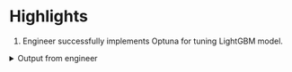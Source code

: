# Highlights

1. Engineer successfully implements Optuna for tuning LightGBM model. 

<details>
<summary>Output from engineer</summary>
---------- ModelClientStreamingChunkEvent (engineer) ----------
OBSERVATION:
- The LightGBM + Optuna integration works successfully when using `lgb.early_stopping` callback in the `callbacks` keyword.
- 1-trial test ran successfully, yielding a validation MAE and early stopping at iteration 1274 (which also verifies that early stopping works).
- No `TypeError` or runtime exceptions encountered.

THOUGHT:
The hyperparameter optimization framework is now correct and ready for the full (100-trial) optimization run. Next, I will:
- Execute the 100-trial Optuna optimization using the callback-based early stopping.
- Save all tuning logs, study artifacts, final LightGBM model, and validation predictions, as detailed previously.
- This is a computationally intensive operation, but is justified by the SOTA procedure requirements, and should be manageable on current hardware for ~2k features.

ACTION:
```bash
#!/bin/bash
eval "$(conda shell.bash hook)"
conda activate sklearn-env
# --- Start Python code --- 
PYTHONFAULTHANDLER=1 python - <<END
import numpy as np
import lightgbm as lgb
import optuna
import pandas as pd
import joblib

X_train = np.load('task_7_iteration_3/X_train_matrix.npy')
y_train = np.load('task_7_iteration_3/y_train_array.npy')
X_val = np.load('task_7_iteration_3/X_val_matrix.npy')
y_val = np.load('task_7_iteration_3/y_val_array.npy')

def objective(trial):
    param = {
        "objective": "regression",
        "metric": "mae",
        "verbosity": -1,
        "boosting_type": "gbdt",
        "n_jobs": -1,
        "learning_rate": trial.suggest_float("learning_rate", 0.01, 0.1),
        "max_depth": trial.suggest_int("max_depth", 3, 10),
        "num_leaves": trial.suggest_int("num_leaves", 31, 255),
        "min_child_samples": trial.suggest_int("min_child_samples", 10, 40),
        "colsample_bytree": trial.suggest_float("colsample_bytree", 0.5, 1.0),
        "subsample": trial.suggest_float("subsample", 0.5, 1.0),
        "lambda_l1": trial.suggest_float("lambda_l1", 0.0, 1.0),
        "lambda_l2": trial.suggest_float("lambda_l2", 0.0, 1.0)
    }
    dtrain = lgb.Dataset(X_train, label=y_train)
    dval = lgb.Dataset(X_val, label=y_val)
    gbm = lgb.train(
        param,
        dtrain,
        valid_sets=[dval],
        num_boost_round=2000,
        callbacks=[lgb.early_stopping(stopping_rounds=50)]
    )
    val_pred = gbm.predict(X_val, num_iteration=gbm.best_iteration)
    val_mae = np.mean(np.abs(val_pred - y_val))
    return val_mae

print("Starting Optuna hyperparameter optimization (n_trials=100) for LightGBM...")
study = optuna.create_study(direction="minimize")
study.optimize(objective, n_trials=100)

best_params = study.best_trial.params
best_val_mae = study.best_value
print("Best val MAE:", best_val_mae)
print("Best hyperparameters:", best_params)

# Train final LGBM model with early stopping (record best iteration)
dtrain = lgb.Dataset(X_train, label=y_train)
dval = lgb.Dataset(X_val, label=y_val)
final_gbm = lgb.train(
    {**best_params, "objective": "regression", "metric": "mae", "verbosity": -1, "boosting_type": "gbdt", "n_jobs": -1},
    dtrain,
    valid_sets=[dval],
    num_boost_round=2000,
    callbacks=[lgb.early_stopping(stopping_rounds=50), lgb.log_evaluation(period=20)]
)
final_gbm.save_model("task_7_iteration_3/model_lgb.txt")
joblib.dump(final_gbm, "task_7_iteration_3/model_lgb.pkl")
joblib.dump(study, "task_7_iteration_3/optuna_study.pkl")
params_df = pd.DataFrame([trial.params for trial in study.trials])
params_df['val_mae'] = [trial.value for trial in study.trials]
params_df.to_csv("task_7_iteration_3/optuna_tuning_history.csv", index=False)
print("Final model and tuning artifacts saved.")

val_pred = final_gbm.predict(X_val, num_iteration=final_gbm.best_iteration)
np.save("task_7_iteration_3/pred_val_array.npy", val_pred)
END
# --- End Python code --- 
echo "Bash script finished."
```
[Prompt tokens: 0, Completion tokens: 0]
</details>




